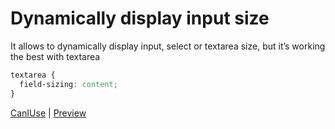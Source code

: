 # Dynamically display input size

It allows to dynamically display input, select or textarea size, but it’s working the best with textarea

```css
textarea {
  field-sizing: content;
}
```

[CanIUse](https://caniuse.com/mdn-css_properties_field-sizing) | [Preview](preview/dynamically-display-input-size.html)
